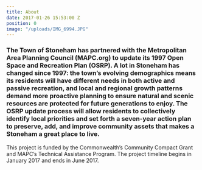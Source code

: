 ```yaml
---
title: About
date: 2017-01-26 15:53:00 Z
position: 0
image: "/uploads/IMG_6994.JPG"
---
```


### The Town of Stoneham has partnered with the Metropolitan Area Planning Council (MAPC.org) to update its 1997 Open Space and Recreation Plan (OSRP). A lot in Stoneham has changed since 1997: the town’s evolving demographics means its residents will have different needs in both active and passive recreation, and local and regional growth patterns demand more proactive planning to ensure natural and scenic resources are protected for future generations to enjoy. The OSRP update process will allow residents to collectively identify local priorities and set forth a seven-year action plan to preserve, add, and improve community assets that makes a Stoneham a great place to live.

This project is funded by the Commonwealth’s Community Compact Grant and MAPC’s Technical Assistance Program. The project timeline begins in January 2017 and ends in June 2017.